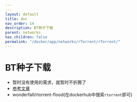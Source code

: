 ```yaml
---
---
layout: default
title: doc
nav_order: 14
description: BT种子下载
parent: networks
has_children: false
permalink: "/docker/app/networks/rTorrent/rTorrent/"
---
```


# BT种子下载

- 暂时没有使用的需求，就暂时不折腾了
- [参考文章](https://www.aiwanba.net/post/8560.html)
- wonderfall/rtorrent-flood(在dockerhub中搜索`rtorrent`即可)
  
